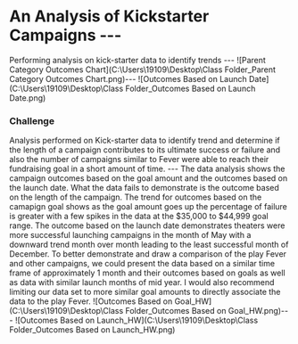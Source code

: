 # An Analysis of Kickstarter Campaigns ---
Performing analysis on kick-starter data to identify trends ---
![Parent Category Outcomes Chart](C:\Users\19109\Desktop\Class Folder_Parent Category Outcomes Chart.png)---
![Outcomes Based on Launch Date](C:\Users\19109\Desktop\Class Folder_Outcomes Based on Launch Date.png)
### Challenge
Analysis performed on Kick-starter data to identify trend and determine if the length of a campaign contributes to its ultimate success or failure and also the number of campaigns similar to Fever were able to reach their fundraising goal in a short amount of time. ---
The data analysis shows the campaign outcomes based on the goal amount and the outcomes based on the launch date.  What the data fails to demonstrate is the outcome based on the length of the campaign.  The trend for outcomes based on the camapign goal shows as the goal amount goes up the percentage of failure is greater with a few spikes in the data at the $35,000 to $44,999 goal range.  The outcome based on the launch date demonstrates theaters were more successful launching campaigns in the month of May with a downward trend month over month leading to the least successful month of December.  To better demonstrate and draw a comparison of the play Fever and other campaigns, we could present the data based on a similar time frame of approximately 1 month and their outcomes based on goals as well as data with similar launch months of mid year.  I would also recommend limiting our data set to more similar goal amounts to directly associate the data to the play Fever.
![Outcomes Based on Goal_HW](C:\Users\19109\Desktop\Class Folder_Outcomes Based on Goal_HW.png)---
![Outcomes Based on Launch_HW](C:\Users\19109\Desktop\Class Folder_Outcomes Based on Launch_HW.png)
